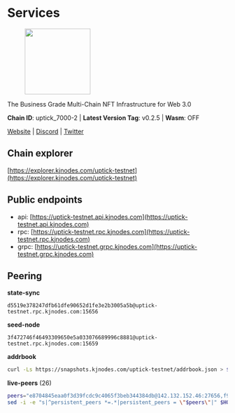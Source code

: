 # Services

<figure><img src="https://raw.githubusercontent.com/kj89/testnet_manuals/main/pingpub/logos/uptick.png" width="150" alt=""><figcaption></figcaption></figure>

The Business Grade Multi-Chain NFT Infrastructure for Web 3.0

**Chain ID**: uptick_7000-2 | **Latest Version Tag**: v0.2.5 | **Wasm**: OFF

[Website](https://uptick.network) | [Discord](https://discord.gg/UzeHS7fu5H) | [Twitter](https://twitter.com/uptickproject)




## Chain explorer
[https://explorer.kjnodes.com/uptick-testnet](https://explorer.kjnodes.com/uptick-testnet)

## Public endpoints

* api: [https://uptick-testnet.api.kjnodes.com](https://uptick-testnet.api.kjnodes.com)
* rpc: [https://uptick-testnet.rpc.kjnodes.com](https://uptick-testnet.rpc.kjnodes.com)
* grpc: [https://uptick-testnet.grpc.kjnodes.com](https://uptick-testnet.grpc.kjnodes.com)

## Peering

**state-sync**

```text
d5519e378247dfb61dfe90652d1fe3e2b3005a5b@uptick-testnet.rpc.kjnodes.com:15656
```

**seed-node**

```text
3f472746f46493309650e5a033076689996c8881@uptick-testnet.rpc.kjnodes.com:15659
```

**addrbook**
```bash
curl -Ls https://snapshots.kjnodes.com/uptick-testnet/addrbook.json > $HOME/.uptickd/config/addrbook.json
```

**live-peers** (26)
```bash
peers="e8704845eaa0f3d39fcdc9c4065f3beb344384db@142.132.152.46:27656,f97a75fb69d3a5fe893dca7c8d238ccc0bd66a8f@94.23.23.189:6969,94734f927b16ff91f5e45875396295d6173ca918@74.50.70.118:11574,b1f4cbece3a83ea55ba28a50281eaa3af9119cd4@65.21.129.95:21256,967e0f06ad8b16dee6a8a6b8a48e8e5a63fdd810@178.211.139.225:7656,2298edffe9306e4d9370233c1d29dab567829095@144.91.78.28:26656,d5519e378247dfb61dfe90652d1fe3e2b3005a5b@65.109.68.190:15656,0aee682fb3453170737149203e5c23d2e0c46058@142.132.253.112:15656,0afdeea2f014bdfc43ab6dbdf567164daf861cf4@57.128.86.31:26656,c6ca186e2ea0202a78b357c9b2d8883e3d96613a@144.91.110.211:31656,00242af3dded97bb8380c9b9d98457ea7879e0c0@198.204.255.155:26656,d8777278648d8fc93800692a8b96a7f104df4f9a@194.163.135.127:26656,5739ae6fab71ec95fb3112f4d1ea2845782fa9f7@54.92.137.6:26656,7dace139a0389ca95c5eda64ddf19a01e6d60d02@95.214.52.206:26656,70c19420bb2d40c5a6c3466c69ead6e0877b9cc7@45.85.250.108:26656,6af07daddb8a57c01d05d8c0894f8293a41090d0@185.245.183.122:26656,883d6557bef1bae68c4fb569078caf0cf4c45bdd@142.132.202.50:26651,40ffd59440b11d63bfb8e20cfed5b36f282a06b3@154.12.238.247:31656,b9d3fe835ded0b93c39befad43fb3c4964ae740f@91.195.101.100:26656,af5262526a0800a29a0a7194e1488a9fa62d0005@195.3.223.208:26656,2c952455a0e425081b54855091ab84c1fe73c4bc@65.108.231.124:10656,bfc2be7e459b947973a15a01055cad86ad34f35c@185.163.127.24:15656,7a4f1c0baa2ff31c02163fb658c4eb8d119193c7@95.214.52.173:26656,b483acbcae7ccd1244f588144245e9d1124c3de5@88.99.56.200:26666,75f90b4070eab7a20dc60974c85069389c77d89d@38.242.239.27:26656,7a9b1f1ed80e854dfbf95f921c35f950f9278ea4@161.97.162.123:31656"
sed -i -e "s|^persistent_peers *=.*|persistent_peers = \"$peers\"|" $HOME/.uptickd/config/config.toml
```
